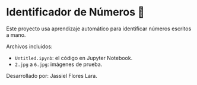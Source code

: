 # Identificador de Números 🧠

Este proyecto usa aprendizaje automático para identificar números escritos a mano.

Archivos incluidos:
- `Untitled.ipynb`: el código en Jupyter Notebook.
- `2.jpg` a `6.jpg`: imágenes de prueba.

Desarrollado por: Jassiel Flores Lara.
